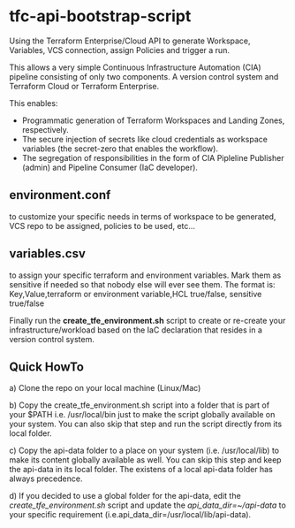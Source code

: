 # tfc-api-bootstrap-script
Using the Terraform Enterprise/Cloud API to generate Workspace, Variables, VCS connection, assign Policies and trigger a run.

This allows a very simple Continuous Infrastructure Automation (CIA) pipeline consisting of only two components. A version control system and Terraform Cloud or Terraform Enterprise. 

This enables:
- Programmatic generation of Terraform Workspaces and Landing Zones, respectively.
- The secure injection of secrets like cloud credentials as workspace variables (the secret-zero that enables the workflow).
- The segregation of responsibilities in the form of CIA Pipleline Publisher (admin) and Pipeline Consumer (IaC developer). 


## environment.conf 
to customize your specific needs in terms of workspace to be generated, VCS repo to be assigned, policies to be used, etc...

## variables.csv
to assign your specific terraform and environment variables. Mark them as sensitive if needed so that nobody else will ever see them. The format is: Key,Value,terraform or environment variable,HCL true/false, sensitive true/false


Finally run the **create_tfe_environment.sh** script to create or re-create your infrastructure/workload based on the IaC declaration that resides in a version control system.   


## Quick HowTo
a) Clone the repo on your local machine (Linux/Mac)

b) Copy the create_tfe_environment.sh script into a folder that is part of your $PATH i.e. /usr/local/bin just to make the script globally available on your system. You can also skip that step and run the script directly from its local folder.

c) Copy the api-data folder to a place on your system (i.e. /usr/local/lib) to make its content globally available as well. You can skip this step and keep the api-data in its local folder. The existens of a local api-data folder has always precedence.

d) If you decided to use a global folder for the api-data, edit the *create_tfe_environment.sh* script and update the *api_data_dir=~/api-data* to your specific requirement (i.e.api_data_dir=/usr/local/lib/api-data). 


